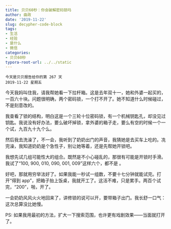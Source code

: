 ```yaml
---
title: 贝贝60秒：你会破解密码锁吗
author: 曲政
date: '2019-11-22'
slug: decypher-code-block
tags:
- 生活
- 经验
- 是什么
- 微信
categories:
- 贝贝60秒
typora-root-url: ../../static
---
```


```
今天是贝贝报告给你的第 267 天
2019-11-22 星期五
```

今天我妈叫住我，请我帮她看一下拉杆箱。这是去年双十一，她和外婆一起买的，一百六十块。问题很明确，两个密码锁，一个打不开了。她不知道什么时候碰过，不是刻意改的。

我查看了锁的结构，明白这是一个三轮十位密码锁，有一个机械钥匙孔，却没见过钥匙。我说没有好办法，要么破坏掉锁，拿外婆的箱子走，要么有空的时候一个一个试，九百九十九个么。

然后我去洗澡了，不一会，我听到了奶奶出门的声音，我猜她是去买车上吃的。冼完澡，我知道奶奶是个急性子，别让她等着，还是先帮她开锁吧。

我想先试几组可能性大的组合。既然是不小心碰乱的，那很有可能是开锁时手滑。我试了“100, 900, 010, 090, 001, 009”这样六个，都不是 。

好吧，那就用穷举法好了。如果我能一秒试一组数，不要十七分钟就能试完。打开“得到 app”，把箱子抬上饭桌，我就开工了。这活不难，只是累手。两百个试完，“200”，啪，开了。

一会奶奶风风火火地回来了，讲修锁的说可以开，要带箱子出门。我长舒一口气：这次总算没比她慢。

PS: 如果我用最初的方法，扩大一下搜索范围，也许更有戏剧效果——当面就打开了。